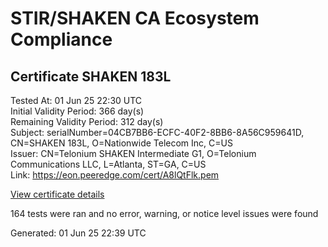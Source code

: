 # STIR/SHAKEN CA Ecosystem Compliance

## Certificate SHAKEN 183L

Tested At: 01 Jun 25 22:30 UTC\
Initial Validity Period: 366 day(s)\
Remaining Validity Period: 312 day(s)\
Subject: serialNumber=04CB7BB6-ECFC-40F2-8BB6-8A56C959641D, CN=SHAKEN 183L, O=Nationwide Telecom Inc, C=US\
Issuer: CN=Telonium SHAKEN Intermediate G1, O=Telonium Communications LLC, L=Atlanta, ST=GA, C=US\
Link: https://eon.peeredge.com/cert/A8lQtFlk.pem

[View certificate details](https://x509.io/?cert=MIIDLDCCAtKgAwIBAgIRAM2lDAiB0Amz4XwS4ll4FmEwCgYIKoZIzj0EAwIwfDELMAkGA1UEBhMCVVMxCzAJBgNVBAgMAkdBMRAwDgYDVQQHDAdBdGxhbnRhMSQwIgYDVQQKDBtUZWxvbml1bSBDb21tdW5pY2F0aW9ucyBMTEMxKDAmBgNVBAMMH1RlbG9uaXVtIFNIQUtFTiBJbnRlcm1lZGlhdGUgRzEwHhcNMjUwNDA5MjE1NzAwWhcNMjYwNDA5MjE1ODAwWjBzMQswCQYDVQQGEwJVUzEfMB0GA1UEChMWTmF0aW9ud2lkZSBUZWxlY29tIEluYzEUMBIGA1UEAxMLU0hBS0VOIDE4M0wxLTArBgNVBAUTJDA0Q0I3QkI2LUVDRkMtNDBGMi04QkI2LThBNTZDOTU5NjQxRDBZMBMGByqGSM49AgEGCCqGSM49AwEHA0IABCR6s2EbEPmn4L9ntitwLF%2B9Jeu%2BYCfN4kNPN7hmKuZO8OcbiS1u5%2BwmxOYpYTyZxCOwcGJeRKxGJdf2hyEE1W2jggE8MIIBODAOBgNVHQ8BAf8EBAMCB4AwDAYDVR0TAQH%2FBAIwADAdBgNVHQ4EFgQUbP%2Byf7Yy03xhtZauZ96kwym8%2BvQwHwYDVR0jBBgwFoAUqiS7%2FxR1QHkth2%2FoDUF3yrvNiLAwFwYDVR0gBBAwDjAMBgpghkgBhv8JAQEEMIGmBgNVHR8EgZ4wgZswgZigOqA4hjZodHRwczovL2F1dGhlbnRpY2F0ZS1hcGkuaWNvbmVjdGl2LmNvbS9kb3dubG9hZC92MS9jcmyiWqRYMFYxFDASBgNVBAcTC0JyaWRnZXdhdGVyMQswCQYDVQQIEwJOSjETMBEGA1UEAxMKU1RJLVBBIENSTDELMAkGA1UEBhMCVVMxDzANBgNVBAoTBlNUSS1QQTAWBggrBgEFBQcBGgQKMAigBhYEMTgzTDAKBggqhkjOPQQDAgNIADBFAiEAzdKNIWl5aD618yNoVZ%2BJ8bG5Nj1Ect1aRfjSIT%2BkuhsCIHYckEe0%2FmUt6uQKXD1HpDMp8wJKK9klbbKBsZSWmMk3)

164 tests were ran and no error, warning, or notice level issues were found


Generated: 01 Jun 25 22:39 UTC